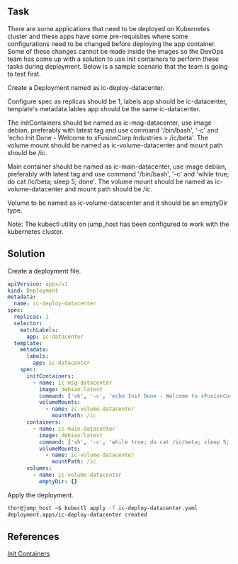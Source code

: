 ## Task
There are some applications that need to be deployed on Kubernetes cluster and these apps have some pre-requisites where some configurations need to be changed before deploying the app container. Some of these changes cannot be made inside the images so the DevOps team has come up with a solution to use init containers to perform these tasks during deployment. Below is a sample scenario that the team is going to test first.

Create a Deployment named as ic-deploy-datacenter.

Configure spec as replicas should be 1, labels app should be ic-datacenter, template's metadata lables app should be the same ic-datacenter.

The initContainers should be named as ic-msg-datacenter, use image debian, preferably with latest tag and use command '/bin/bash', '-c' and 'echo Init Done - Welcome to xFusionCorp Industries > /ic/beta'. The volume mount should be named as ic-volume-datacenter and mount path should be /ic.

Main container should be named as ic-main-datacenter, use image debian, preferably with latest tag and use command '/bin/bash', '-c' and 'while true; do cat /ic/beta; sleep 5; done'. The volume mount should be named as ic-volume-datacenter and mount path should be /ic.

Volume to be named as ic-volume-datacenter and it should be an emptyDir type.

Note: The kubectl utility on jump_host has been configured to work with the kubernetes cluster.
## Solution
Create a deployment file.

```yml
apiVersion: apps/v1
kind: Deployment
metadata:
  name: ic-deploy-datacenter
spec:
  replicas: 1
  selector:
    matchLabels:
      app: ic-datacenter
  template:
    metadata:
      labels:
        app: ic-datacenter
    spec:
      initContainers:
        - name: ic-msg-datacenter
          image: debian:latest
          command: ['sh', '-c', 'echo Init Done - Welcome to xFusionCorp Industries > /ic/beta']
          volumeMounts:
            - name: ic-volume-datacenter
              mountPath: /ic
      containers:
        - name: ic-main-datacenter
          image: debian:latest
          command: ['sh', '-c', 'while true; do cat /ic/beta; sleep 5; done']
          volumeMounts:
            - name: ic-volume-datacenter
              mountPath: /ic
      volumes:
        - name: ic-volume-datacenter
          emptyDir: {}
```

Apply the deployment.

```sh
thor@jump_host ~$ kubectl apply -f ic-deploy-datacenter.yaml 
deployment.apps/ic-deploy-datacenter created
```
## References

[Init Containers](https://kubernetes.io/docs/concepts/workloads/pods/init-containers/)
